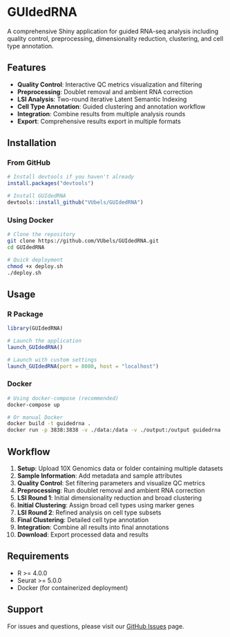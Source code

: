 # GUIdedRNA

A comprehensive Shiny application for guided RNA-seq analysis including quality control, preprocessing, dimensionality reduction, clustering, and cell type annotation.

## Features

- **Quality Control**: Interactive QC metrics visualization and filtering
- **Preprocessing**: Doublet removal and ambient RNA correction
- **LSI Analysis**: Two-round iterative Latent Semantic Indexing
- **Cell Type Annotation**: Guided clustering and annotation workflow
- **Integration**: Combine results from multiple analysis rounds
- **Export**: Comprehensive results export in multiple formats

## Installation

### From GitHub
```r
# Install devtools if you haven't already
install.packages("devtools")

# Install GUIdedRNA
devtools::install_github("VUbels/GUIdedRNA")
```

### Using Docker
```bash
# Clone the repository
git clone https://github.com/VUbels/GUIdedRNA.git
cd GUIdedRNA

# Quick deployment
chmod +x deploy.sh
./deploy.sh
```

## Usage

### R Package
```r
library(GUIdedRNA)

# Launch the application
launch_GUIdedRNA()

# Launch with custom settings
launch_GUIdedRNA(port = 8080, host = "localhost")
```

### Docker
```bash
# Using docker-compose (recommended)
docker-compose up

# Or manual Docker
docker build -t guidedrna .
docker run -p 3838:3838 -v ./data:/data -v ./output:/output guidedrna
```

## Workflow

1. **Setup**: Upload 10X Genomics data or folder containing multiple datasets
2. **Sample Information**: Add metadata and sample attributes
3. **Quality Control**: Set filtering parameters and visualize QC metrics
4. **Preprocessing**: Run doublet removal and ambient RNA correction
5. **LSI Round 1**: Initial dimensionality reduction and broad clustering
6. **Initial Clustering**: Assign broad cell types using marker genes
7. **LSI Round 2**: Refined analysis on cell type subsets
8. **Final Clustering**: Detailed cell type annotation
9. **Integration**: Combine all results into final annotations
10. **Download**: Export processed data and results

## Requirements

- R >= 4.0.0
- Seurat >= 5.0.0
- Docker (for containerized deployment)

## Support

For issues and questions, please visit our [GitHub Issues](https://github.com/VUbels/GUIdedRNA/issues) page.